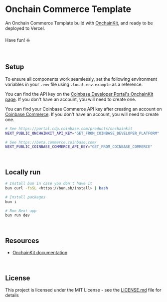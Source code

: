 # Onchain Commerce Template

An Onchain Commerce Template build with [OnchainKit](https://onchainkit.xyz), and ready to be deployed to Vercel.

Have fun! ⛵️

<br />

## Setup

To ensure all components work seamlessly, set the following environment variables in your `.env` file using `.local.env.example` as a reference.

You can find the API key on the [Coinbase Developer Portal's OnchainKit page](https://portal.cdp.coinbase.com/products/onchainkit). If you don't have an account, you will need to create one. 

You can find your Coinbase Commerce API key after creating an account on [Coinbase Commerce](https://beta.commerce.coinbase.com/). If you don't have an account, you will need to create one. 

```sh
# See https://portal.cdp.coinbase.com/products/onchainkit
NEXT_PUBLIC_ONCHAINKIT_API_KEY="GET_FROM_COINBASE_DEVELOPER_PLATFORM"

# See https://beta.commerce.coinbase.com/
NEXT_PUBLIC_COINBASE_COMMERCE_API_KEY="GET_FROM_COINBASE_COMMERCE"
```
<br />

## Locally run



```sh
# Install bun in case you don't have it
bun curl -fsSL <https://bun.sh/install> | bash

# Install packages
bun i

# Run Next app
bun run dev
```
<br />

## Resources

- [OnchainKit documentation](https://onchainkit.xyz)

<br />

## License

This project is licensed under the MIT License - see the [LICENSE.md](LICENSE.md) file for details
